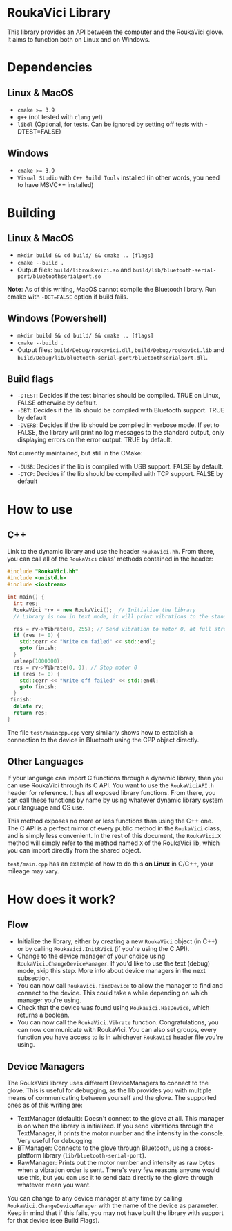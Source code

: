 # RoukaVici Library
This library provides an API between the computer and the RoukaVici glove. It aims to function both on Linux and on Windows.

# Dependencies
## Linux & MacOS
- `cmake >= 3.9`
- `g++` (not tested with `clang` yet)
- `libdl` (Optional, for tests. Can be ignored by setting off tests with -DTEST=FALSE)

## Windows
- `cmake >= 3.9`
- `Visual Studio` with `C++ Build Tools` installed (in other words, you need to have MSVC++ installed)

# Building
## Linux & MacOS
- `mkdir build && cd build/ && cmake .. [flags]`
- `cmake --build .`
- Output files: `build/libroukavici.so` and `build/lib/bluetooth-serial-port/bluetoothserialport.so`

**Note**: As of this writing, MacOS cannot compile the Bluetooth library. Run cmake with `-DBT=FALSE` option if build fails.

## Windows (Powershell)
- `mkdir build && cd build/ && cmake .. [flags]`
- `cmake --build .`
- Output files: `build/Debug/roukavici.dll`, `build/Debug/roukavici.lib` and `build/Debug/lib/bluetooth-serial-port/bluetoothserialport.dll`.

## Build flags
- `-DTEST`: Decides if the test binaries should be compiled. TRUE on Linux, FALSE otherwise by default.
- `-DBT`: Decides if the lib should be compiled with Bluetooth support. TRUE by default
- `-DVERB`: Decides if the lib should be compiled in verbose mode. If set to FALSE, the library will print no log messages to the standard output, only displaying errors on the error output. TRUE by default.

Not currently maintained, but still in the CMake:
- `-DUSB`: Decides if the lib is compiled with USB support. FALSE by default.
- `-DTCP`: Decides if the lib should be compiled with TCP support. FALSE by default

# How to use
## C++
Link to the dynamic library and use the header `RoukaVici.hh`. From there, you can call all of the `RoukaVici` class' methods contained in the header:
```cpp
#include "RoukaVici.hh"
#include <unistd.h>
#include <iostream>

int main() {
  int res;
  RoukaVici *rv = new RoukaVici();  // Initialize the library
  // Library is now in text mode, it will print vibrations to the standard output in human-readable format

  res = rv->Vibrate(0, 255); // Send vibration to motor 0, at full strength (intensity values are 0-255)
  if (res != 0) {
    std::cerr << "Write on failed" << std::endl;
    goto finish;
  }
  usleep(1000000);
  res = rv->Vibrate(0, 0); // Stop motor 0
  if (res != 0) {
    std::cerr << "Write off failed" << std::endl;
    goto finish;
  }
 finish:
  delete rv;
  return res;
}
```

The file `test/maincpp.cpp` very similarly shows how to establish a connection to the device in Bluetooth using the CPP object directly.

## Other Languages
If your language can import C functions through a dynamic library, then you can use RoukaVici through its C API. You want to use the `RoukaViciAPI.h` header for reference. It has all exposed library functions. From there, you can call these functions by name by using whatever dynamic library system your language and OS use.

This method exposes no more or less functions than using the C++ one. The C API is a perfect mirror of every public method in the `RoukaVici` class, and is simply less convenient. In the rest of this document, the `RoukaVici.X` method will simply refer to the method named `X` of the RoukaVici lib, which you can import directly from the shared object.

`test/main.cpp` has an example of how to do this __on Linux__ in C/C++, your mileage may vary.

# How does it work?
## Flow
- Initialize the library, either by creating a new `RoukaVici` object (in C++) or by calling `RoukaVici.InitRVici` (if you're using the C API).
- Change to the device manager of your choice using `RoukaVici.ChangeDeviceManager`. If you'd like to use the text (debug) mode, skip this step. More info about device managers in the next subsection.
- You can now call `Roukavici.FindDevice` to allow the manager to find and connect to the device. This could take a while depending on which manager you're using.
- Check that the device was found using `RoukaVici.HasDevice`, which returns a boolean.
- You can now call the `RoukaVici.Vibrate` function. Congratulations, you can now communicate with RoukaVici. You can also set groups, every function you have access to is in whichever `RoukaVici` header file you're using.

## Device Managers
The RoukaVici library uses different DeviceManagers to connect to the glove. This is useful for debugging, as the lib provides you with multiple means of communicating between yourself and the glove. The supported ones as of this writing are:

- TextManager (default): Doesn't connect to the glove at all. This manager is on when the library is initialized. If you send vibrations through the TextManager, it prints the motor number and the intensity in the console. Very useful for debugging.
- BTManager: Connects to the glove through Bluetooth, using a cross-platform library (`lib/bluetooth-serial-port`).
- RawManager: Prints out the motor number and intensity as raw bytes when a vibration order is sent. There's very few reasons anyone would use this, but you can use it to send data directly to the glove through whatever mean you want.

You can change to any device manager at any time by calling `RoukaVici.ChangeDeviceManager` with the name of the device as parameter. Keep in mind that if this fails, you may not have built the library with support for that device (see Build Flags).
